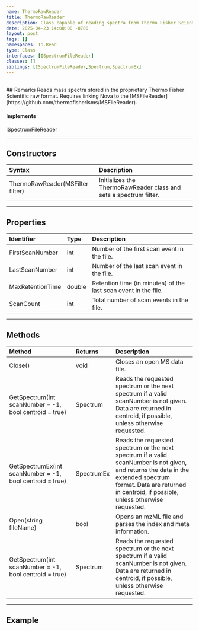 ```yaml
---
name: ThermoRawReader
title: ThermoRawReader
description: Class capable of reading spectra from Thermo Fisher Scientific raw formatted data files.
date: 2025-04-23 14:00:00 -0700
layout: post
tags: []
namespaces: Io.Read
type: Class
interfaces: [ISpectrumFileReader]
classes: []
siblings: [ISpectrumFileReader,Spectrum,SpectrumEx]
---
```


<br/>
## Remarks
Reads mass spectra stored in the proprietary Thermo Fisher Scientific raw format. Requires linking
Nova to the [MSFileReader](https://github.com/thermofisherlsms/MSFileReader).

#### Implements
ISpectrumFileReader

* * *
## Constructors

| Syntax   | Description                                               |
|:-------------|:----------------------------------------------------------|
| ThermoRawReader(MSFilter filter) | Initializes the ThermoRawReader class and sets a spectrum filter.  |

* * *
## Properties

| Identifier   | Type     | Description                                               |
|:-------------|:---------|:----------------------------------------------------------|
| FirstScanNumber  | int   | Number of the first scan event in the file.      |
| LastScanNumber   | int   | Number of the last scan event in the file.   |
| MaxRetentionTime    | double   | Retention time (in minutes) of the last scan event in the file.   |
| ScanCount   | int   | Total number of scan events in the file.   |

* * *
## Methods

| Method   | Returns     | Description                                               |
|:-------------|:---------|:----------------------------------------------------------|
| Close()     | void   | Closes an open MS data file.  |
| GetSpectrum(int scanNumber = -1, bool centroid = true)      | Spectrum   |Reads the requested spectrum or the next spectrum if a valid scanNumber is not given. Data are returned in centroid, if possible, unless otherwise requested.    |
| GetSpectrumEx(int scanNumber = -1, bool centroid = true)      | SpectrumEx   |Reads the requested spectrum or the next spectrum if a valid scanNumber is not given, and returns the data in the extended spectrum format. Data are returned in centroid, if possible, unless otherwise requested.    |
| Open(string fileName)      | bool   |Opens an mzML file and parses the index and meta information.         |
| GetSpectrum(int scanNumber = -1, bool centroid = true)      | Spectrum   |Reads the requested spectrum or the next spectrum if a valid scanNumber is not given. Data are returned in centroid, if possible, unless otherwise requested.    |


* * *
## Example

```csharp
```

